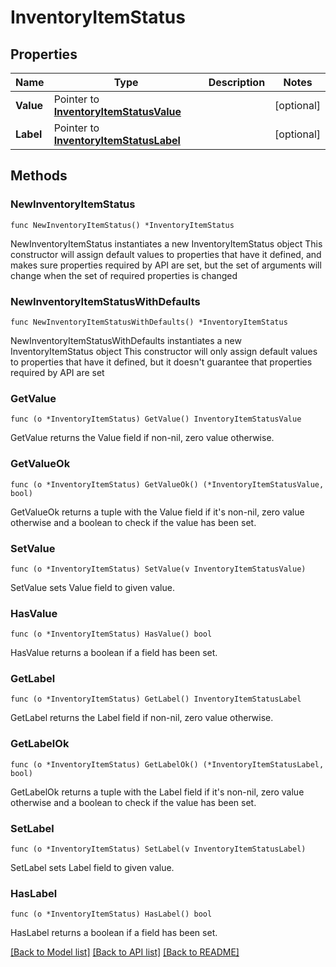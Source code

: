# InventoryItemStatus

## Properties

Name | Type | Description | Notes
------------ | ------------- | ------------- | -------------
**Value** | Pointer to [**InventoryItemStatusValue**](InventoryItemStatusValue.md) |  | [optional] 
**Label** | Pointer to [**InventoryItemStatusLabel**](InventoryItemStatusLabel.md) |  | [optional] 

## Methods

### NewInventoryItemStatus

`func NewInventoryItemStatus() *InventoryItemStatus`

NewInventoryItemStatus instantiates a new InventoryItemStatus object
This constructor will assign default values to properties that have it defined,
and makes sure properties required by API are set, but the set of arguments
will change when the set of required properties is changed

### NewInventoryItemStatusWithDefaults

`func NewInventoryItemStatusWithDefaults() *InventoryItemStatus`

NewInventoryItemStatusWithDefaults instantiates a new InventoryItemStatus object
This constructor will only assign default values to properties that have it defined,
but it doesn't guarantee that properties required by API are set

### GetValue

`func (o *InventoryItemStatus) GetValue() InventoryItemStatusValue`

GetValue returns the Value field if non-nil, zero value otherwise.

### GetValueOk

`func (o *InventoryItemStatus) GetValueOk() (*InventoryItemStatusValue, bool)`

GetValueOk returns a tuple with the Value field if it's non-nil, zero value otherwise
and a boolean to check if the value has been set.

### SetValue

`func (o *InventoryItemStatus) SetValue(v InventoryItemStatusValue)`

SetValue sets Value field to given value.

### HasValue

`func (o *InventoryItemStatus) HasValue() bool`

HasValue returns a boolean if a field has been set.

### GetLabel

`func (o *InventoryItemStatus) GetLabel() InventoryItemStatusLabel`

GetLabel returns the Label field if non-nil, zero value otherwise.

### GetLabelOk

`func (o *InventoryItemStatus) GetLabelOk() (*InventoryItemStatusLabel, bool)`

GetLabelOk returns a tuple with the Label field if it's non-nil, zero value otherwise
and a boolean to check if the value has been set.

### SetLabel

`func (o *InventoryItemStatus) SetLabel(v InventoryItemStatusLabel)`

SetLabel sets Label field to given value.

### HasLabel

`func (o *InventoryItemStatus) HasLabel() bool`

HasLabel returns a boolean if a field has been set.


[[Back to Model list]](../README.md#documentation-for-models) [[Back to API list]](../README.md#documentation-for-api-endpoints) [[Back to README]](../README.md)


